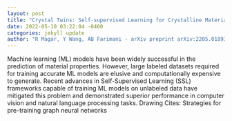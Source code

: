 ```yaml
--- 
layout: post 
title: "Crystal Twins: Self-supervised Learning for Crystalline Material Property Prediction" 
date: 2022-05-10 03:22:04 -0400 
categories: jekyll update 
author: "R Magar, Y Wang, AB Farimani - arXiv preprint arXiv:2205.01893, 2022" 
--- 
```

Machine learning (ML) models have been widely successful in the prediction of material properties. However, large labeled datasets required for training accurate ML models are elusive and computationally expensive to generate. Recent advances in Self-Supervised Learning (SSL) frameworks capable of training ML models on unlabeled data have mitigated this problem and demonstrated superior performance in computer vision and natural language processing tasks. Drawing Cites: Strategies for pre-training graph neural networks